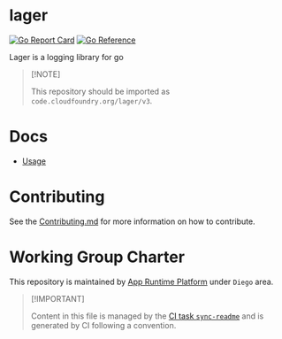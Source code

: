 # lager

[![Go Report
Card](https://goreportcard.com/badge/code.cloudfoundry.org/lager/v3)](https://goreportcard.com/report/code.cloudfoundry.org/lager/v3)
[![Go
Reference](https://pkg.go.dev/badge/code.cloudfoundry.org/lager.svg)](https://pkg.go.dev/code.cloudfoundry.org/lager/v3)

Lager is a logging library for go

> \[!NOTE\]
>
> This repository should be imported as
> `code.cloudfoundry.org/lager/v3`.

# Docs

-   [Usage](./docs/usage.md)

# Contributing

See the [Contributing.md](./.github/CONTRIBUTING.md) for more
information on how to contribute.

# Working Group Charter

This repository is maintained by [App Runtime
Platform](https://github.com/cloudfoundry/community/blob/main/toc/working-groups/app-runtime-platform.md)
under `Diego` area.

> \[!IMPORTANT\]
>
> Content in this file is managed by the [CI task
> `sync-readme`](https://github.com/cloudfoundry/wg-app-platform-runtime-ci/blob/main/shared/tasks/sync-readme/metadata.yml)
> and is generated by CI following a convention.
